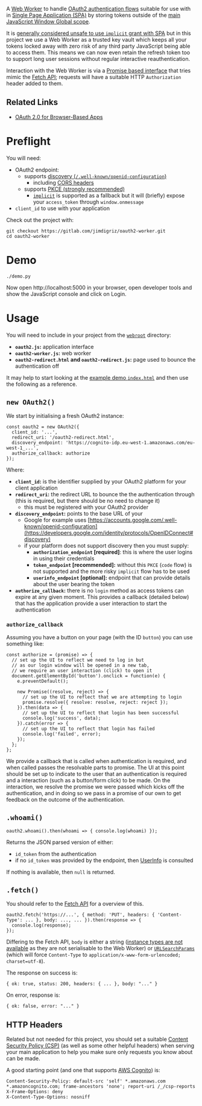 A [Web Worker](https://developer.mozilla.org/en-US/docs/Web/API/Worker) to handle [OAuth2 authentication flows](https://oauth.net/articles/authentication/) suitable for use with in [Single Page Application (SPA)](https://tools.ietf.org/html/draft-ietf-oauth-browser-based-apps) by storing tokens outside of the [main JavaScript Window Global scope](https://developer.mozilla.org/en-US/docs/Web/API/Window).

It is [generally considered unsafe to use `implicit` grant with SPA](https://auth0.com/blog/oauth2-implicit-grant-and-spa/) but in this project we use a Web Worker as a trusted key vault which keeps all your tokens locked away with zero risk of any third party JavaScript being able to access them.  This means we can now even retain the refresh token too to support long user sessions without regular interactive reauthentication.

Interaction with the Web Worker is via a [Promise based interface](https://developer.mozilla.org/en-US/docs/Web/JavaScript/Reference/Global_Objects/Promise) that tries mimic the [Fetch API](https://developer.mozilla.org/en-US/docs/Web/API/Fetch_API); requests will have a suitable HTTP `Authorization` header added to them.

## Related Links

 * [OAuth 2.0 for Browser-Based Apps](https://datatracker.ietf.org/doc/draft-ietf-oauth-browser-based-apps/)

# Preflight

You will need:

 * OAuth2 endpoint:
     * supports [discovery (`/.well-known/openid-configuration`)](https://www.rfc-editor.org/rfc/rfc8414.html)
         * including [CORS headers](https://developer.mozilla.org/en-US/docs/Web/HTTP/CORS)
     * supports [PKCE (strongly recommended)](https://oauth.net/2/pkce/)
         * [`implicit`](https://tools.ietf.org/html/rfc6749#section-1.3.2) is supported as a fallback but it will (briefly) expose your `access_token` through `window.onmessage`
 * `client_id` to use with your application

Check out the project with:

    git checkout https://gitlab.com/jimdigriz/oauth2-worker.git
    cd oauth2-worker

# Demo

    ./demo.py

Now open http://localhost:5000 in your browser, open developer tools and show the JavaScript console and click on Login.

# Usage

You will need to include in your project from the [`webroot`](webroot) directory:

 * **`oauth2.js`:** application interface
 * **`oauth2-worker.js`:** web worker
 * **`oauth2-redirect.html` and `oauth2-redirect.js`:** page used to bounce the authentication off

It may help to start looking at the [example demo `index.html`](webroot/index.html) and then use the following as a reference.

## `new OAuth2()`

We start by initialising a fresh OAuth2 instance:

    const oauth2 = new OAuth2({
      client_id: '...',
      redirect_uri: '/oauth2-redirect.html',
      discovery_endpoint: 'https://cognito-idp.eu-west-1.amazonaws.com/eu-west-1_...',
      authorize_callback: authorize
    });

Where:

 * **`client_id`:** is the identifier supplied by your OAuth2 platform for your client application
 * **`redirect_uri`:** the redirect URL to bounce the the authentication through (this is required, but there should be no need to change it)
     * this must be registered with your OAuth2 provider
 * **`discovery_endpoint`:** points to the base URL of your
     * Google for example uses [https://accounts.google.com/.well-known/openid-configuration](https://developers.google.com/identity/protocols/OpenIDConnect#discovery)
     * if your platform does not support discovery then you must supply:
         * **`authorization_endpoint` [required]**: this is where the user logins in using their credentials
         * **`token_endpoint` [recommended]:** without this `PKCE` (`code` flow) is not supported and the more risky `implicit` flow has to be used
         * **`userinfo_endpoint` [optional]:** endpoint that can provide details about the user bearing the token
 * **`authorize_callback`:** there is no `login` method as access tokens can expire at any given moment.  This provides a callback (detailed below) that has the application provide a user interaction to start the authentication 

### `authorize_callback`

Assuming you have a button on your page (with the ID `button`) you can use something like:

    const authorize = (promise) => {
      // set up the UI to reflect we need to log in but
      // as our login window will be opened in a new tab,
      // we require an user interaction (click) to open it
      document.getElementById('button').onclick = function(e) {
        e.preventDefault();

        new Promise((resolve, reject) => {
          // set up the UI to reflect that we are attempting to login
          promise.resolve({ resolve: resolve, reject: reject });
        }).then(data => {
          // set up the UI to reflect that login has been successful
          console.log('success', data);
        }).catch(error => {
          // set up the UI to reflect that login has failed
          console.log('failed', error);
        });
      };
    };

We provide a callback that is called when authentication is required, and when called passes the resolvable parts to promise.  The UI at this point should be set up to indicate to the user that an authentication is required and a interaction (such as a button/form click) to be made.  On the interaction, we resolve the promise we were passed which kicks off the authentication, and in doing so we pass in a promise of our own to get feedback on the outcome of the authentication.

## `.whoami()`

    oauth2.whoami().then(whoami => { console.log(whoami) });

Returns the JSON parsed version of either:

 * `id_token` from the authentication
 * if no `id_token` was provided by the endpoint, then [UserInfo](https://openid.net/specs/openid-connect-core-1_0.html#UserInfo) is consulted

If nothing is available, then `null` is returned.

## `.fetch()`

You should refer to the [Fetch API](https://developer.mozilla.org/en-US/docs/Web/API/Fetch_API) for a overview of this.

    oauth2.fetch('https://...', { method: 'PUT', headers: { 'Content-Type': ... }, body: ..., ... }).then(response => {
      console.log(response);
    });

Differing to the Fetch API, `body` is either a string ([instance types are not available](https://developer.mozilla.org/en-US/docs/Web/API/Fetch_API/Using_Fetch#Body) as they are not serialisable to the Web Worker) or [`URLSearchParams`](https://developer.mozilla.org/en-US/docs/Web/API/URLSearchParams) (which will force `Content-Type` to `application/x-www-form-urlencoded; charset=utf-8`).

The response on success is:

    { ok: true, status: 200, headers: { ... }, body: "..." }

On error, response is:

    { ok: false, error: "..." }

## HTTP Headers

Related but not needed for this project, you should set a suitable [Content Security Policy (CSP)](https://developer.mozilla.org/en-US/docs/Web/HTTP/CSP) (as well as some other helpful headers) when serving your main application to help you make sure only requests you know about can be made.

A good starting point (and one that supports [AWS Cognito](https://aws.amazon.com/cognito/)) is:

    Content-Security-Policy: default-src 'self' *.amazonaws.com *.amazoncognito.com; frame-ancestors 'none'; report-uri /_/csp-reports
    X-Frame-Options: deny
    X-Content-Type-Options: nosniff
